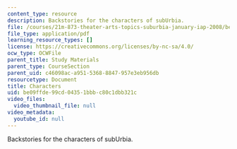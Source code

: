 ```yaml
---
content_type: resource
description: Backstories for the characters of subUrbia.
file: /courses/21m-873-theater-arts-topics-suburbia-january-iap-2008/be09ffde99cd04351bbbc80c1dbb321c_characters.pdf
file_type: application/pdf
learning_resource_types: []
license: https://creativecommons.org/licenses/by-nc-sa/4.0/
ocw_type: OCWFile
parent_title: Study Materials
parent_type: CourseSection
parent_uid: c46098ac-a951-5368-8847-957e3eb956db
resourcetype: Document
title: Characters
uid: be09ffde-99cd-0435-1bbb-c80c1dbb321c
video_files:
  video_thumbnail_file: null
video_metadata:
  youtube_id: null
---
```

Backstories for the characters of subUrbia.